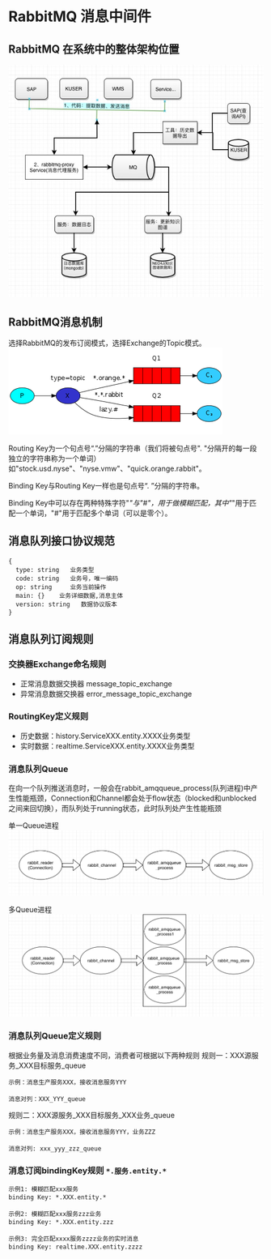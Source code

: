 # RabbitMQ 消息中间件
## RabbitMQ 在系统中的整体架构位置
![](./media/message-queue-flow.jpg)

## RabbitMQ消息机制

选择RabbitMQ的发布订阅模式，选择Exchange的Topic模式。
![](./media/exchange-topic.png)

Routing Key为一个句点号“.”分隔的字符串（我们将被句点号". "分隔开的每一段独立的字符串称为一个单词）如"stock.usd.nyse"、"nyse.vmw"、"quick.orange.rabbit"。

Binding Key与Routing Key一样也是句点号“. ”分隔的字符串。

Binding Key中可以存在两种特殊字符"*"与"#"，用于做模糊匹配，其中"*"用于匹配一个单词，"#"用于匹配多个单词（可以是零个）。

## 消息队列接口协议规范

```
{
  type: string   业务类型
  code: string   业务号，唯一编码
  op: string     业务当前操作
  main: {}    业务详细数据,消息主体
  version: string   数据协议版本
}
```

## 消息队列订阅规则
### 交换器Exchange命名规则
- 正常消息数据交换器 message_topic_exchange
- 异常消息数据交换器 error_message_topic_exchange

### RoutingKey定义规则
- 历史数据：history.ServiceXXX.entity.XXXX业务类型
- 实时数据：realtime.ServiceXXX.entity.XXXX业务类型

### 消息队列Queue
在向一个队列推送消息时，一般会在rabbit_amqqueue_process(队列进程)中产生性能瓶颈，Connection和Channel都会处于flow状态（blocked和unblocked之间来回切换），而队列处于running状态，此时队列处产生性能瓶颈

单一Queue进程
![](./media/rabbitmq-process-single.jpg)

多Queue进程
![](./media/rabbitmq-process-more.jpg)

### 消息队列Queue定义规则
根据业务量及消息消费速度不同，消费者可根据以下两种规则
规则一：XXX源服务_XXX目标服务_queue

```
示例：消息生产服务XXX，接收消息服务YYY

消息对列：XXX_YYY_queue
```

规则二：XXX源服务_XXX目标服务_XXX业务_queue

```
示例：消息生产服务XXX，接收消息服务YYY，业务ZZZ

消息对列: xxx_yyy_zzz_queue
```

### 消息订阅bindingKey规则 `*.服务.entity.*`

```
示例1: 模糊匹配xxx服务
binding Key: *.XXX.entity.*

示例2: 模糊匹配xxx服务zzz业务
binding Key: *.XXX.entity.zzz

示例3: 完全匹配xxxx服务zzzz业务的实时消息
binding Key: realtime.XXX.entity.zzzz
```
